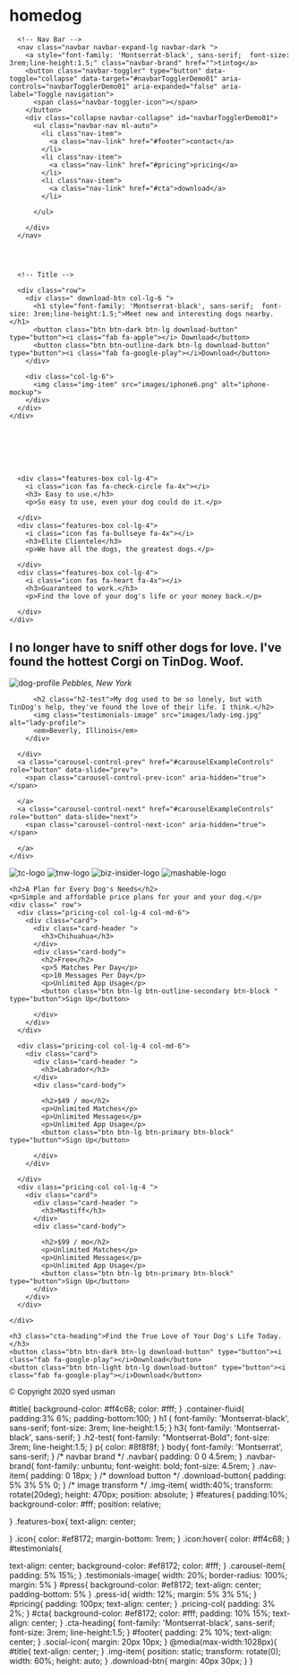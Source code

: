 # homedog
<!DOCTYPE html>
<html>

<head>
  <meta charset="utf-8">
  <!-- controls -->
  <title>TinDog</title>
  <script src="https://kit.fontawesome.com/c4471abc45.js" crossorigin="anonymous"></script>
  <link href="https://fonts.googleapis.com/css2?family=Alex+Brush&family=Allura&family=Faustina:wght@500&family=Meie+Script&family=Montserrat:ital,wght@1,600&family=Sacramento&family=Ubuntu:ital@1&display=swap" rel="stylesheet">
  <link rel="stylesheet" href="css/styles.css">
  <link rel="stylesheet" href="https://stackpath.bootstrapcdn.com/bootstrap/4.5.0/css/bootstrap.min.css" integrity="sha384-9aIt2nRpC12Uk9gS9baDl411NQApFmC26EwAOH8WgZl5MYYxFfc+NcPb1dKGj7Sk" crossorigin="anonymous">
  <script src="https://code.jquery.com/jquery-3.5.1.slim.min.js" integrity="sha384-DfXdz2htPH0lsSSs5nCTpuj/zy4C+OGpamoFVy38MVBnE+IbbVYUew+OrCXaRkfj" crossorigin="anonymous"></script>
  <script src="https://cdn.jsdelivr.net/npm/popper.js@1.16.0/dist/umd/popper.min.js" integrity="sha384-Q6E9RHvbIyZFJoft+2mJbHaEWldlvI9IOYy5n3zV9zzTtmI3UksdQRVvoxMfooAo" crossorigin="anonymous"></script>
  <script src="https://stackpath.bootstrapcdn.com/bootstrap/4.5.0/js/bootstrap.min.js" integrity="sha384-OgVRvuATP1z7JjHLkuOU7Xw704+h835Lr+6QL9UvYjZE3Ipu6Tp75j7Bh/kR0JKI" crossorigin="anonymous"></script>
</head>

<body>

  <section id="title">
    <div class="container-fluid" style="padding-bottom:14%" ;font-family:>


      <!-- Nav Bar -->
      <nav class="navbar navbar-expand-lg navbar-dark ">
        <a style="font-family: 'Montserrat-black', sans-serif;  font-size: 3rem;line-height:1.5;" class="navbar-brand" href="">tintog</a>
        <button class="navbar-toggler" type="button" data-toggle="collapse" data-target="#navbarTogglerDemo01" aria-controls="navbarTogglerDemo01" aria-expanded="false" aria-label="Toggle navigation">
          <span class="navbar-toggler-icon"></span>
        </button>
        <div class="collapse navbar-collapse" id="navbarTogglerDemo01">
          <ul class="navbar-nav ml-auto">
            <li class"nav-item">
              <a class="nav-link" href="#footer">contact</a>
            </li>
            <li class"nav-item">
              <a class="nav-link" href="#pricing">pricing</a>
            </li>
            <li class"nav-item">
              <a class="nav-link" href="#cta">download</a>
            </li>

          </ul>

        </div>
      </nav>




      <!-- Title -->

      <div class="row">
        <div class=" download-btn col-lg-6 ">
          <h1 style="font-family: 'Montserrat-black', sans-serif;  font-size: 3rem;line-height:1.5;">Meet new and interesting dogs nearby.</h1>
          <button class="btn btn-dark btn-lg download-button" type="button"><i class="fab fa-apple"></i> Download</button>
          <button class="btn btn-outline-dark btn-lg download-button" type="button"><i class="fab fa-google-play"></i>Download</button>
        </div>

        <div class="col-lg-6">
          <img class="img-item" src="images/iphone6.png" alt="iphone-mockup">
        </div>
      </div>
    </div>
  </section>


  <!-- Features -->

  <section id="features">
    <div class="row">


      <div class="features-box col-lg-4">
        <i class="icon fas fa-check-circle fa-4x"></i>
        <h3> Easy to use.</h3>
        <p>So easy to use, even your dog could do it.</p>

      </div>
      <div class="features-box col-lg-4">
        <i class="icon fas fa-bullseye fa-4x"></i>
        <h3>Elite Clientele</h3>
        <p>We have all the dogs, the greatest dogs.</p>

      </div>
      <div class="features-box col-lg-4">
        <i class="icon fas fa-heart fa-4x"></i>
        <h3>Guaranteed to work.</h3>
        <p>Find the love of your dog's life or your money back.</p>

      </div>
    </div>
  </section>


  <!-- Testimonials -->

  <section id="testimonials">
    <div id="carouselExampleControls" class="carousel slide" data-ride="carousel" data-interval="2000">
      <div class="carousel-inner">
        <div class="carousel-item active">
          <h2 class="h2-test">I no longer have to sniff other dogs for love. I've found the hottest Corgi on TinDog. Woof.</h2>
          <img class="testimonials-image" src="images/dog-img.jpg" alt="dog-profile">
          <em>Pebbles, New York</em>
        </div>
        <div class="carousel-item">

          <h2 class="h2-test">My dog used to be so lonely, but with TinDog's help, they've found the love of their life. I think.</h2>
          <img class="testimonials-image" src="images/lady-img.jpg" alt="lady-profile">
          <em>Beverly, Illinois</em>
        </div>

      </div>
      <a class="carousel-control-prev" href="#carouselExampleControls" role="button" data-slide="prev">
        <span class="carousel-control-prev-icon" aria-hidden="true"></span>

      </a>
      <a class="carousel-control-next" href="#carouselExampleControls" role="button" data-slide="next">
        <span class="carousel-control-next-icon" aria-hidden="true"></span>

      </a>
    </div>



  </section>


  <!-- Press -->

  <section id="press">
    <img class="press-id" src="images/techcrunch.png" alt="tc-logo">
    <img class="press-id" src="images/tnw.png" alt="tnw-logo">
    <img class="press-id" src="images/bizinsider.png" alt="biz-insider-logo">
    <img class="press-id" src="images/mashable.png" alt="mashable-logo">

  </section>


  <!-- Pricing -->

  <section id="pricing">



    <h2>A Plan for Every Dog's Needs</h2>
    <p>Simple and affordable price plans for your and your dog.</p>
    <div class=" row">
      <div class="pricing-col col-lg-4 col-md-6">
        <div class="card">
          <div class="card-header ">
            <h3>Chihuahua</h3>
          </div>
          <div class="card-body">
            <h2>Free</h2>
            <p>5 Matches Per Day</p>
            <p>10 Messages Per Day</p>
            <p>Unlimited App Usage</p>
            <button class="btn btn-lg btn-outline-secondary btn-block " type="button">Sign Up</button>

          </div>
        </div>
      </div>

      <div class="pricing-col col-lg-4 col-md-6">
        <div class="card">
          <div class="card-header ">
            <h3>Labrador</h3>
          </div>
          <div class="card-body">

            <h2>$49 / mo</h2>
            <p>Unlimited Matches</p>
            <p>Unlimited Messages</p>
            <p>Unlimited App Usage</p>
            <button class="btn btn-lg btn-primary btn-block" type="button">Sign Up</button>

          </div>
        </div>

      </div>
      <div class="pricing-col col-lg-4 ">
        <div class="card">
          <div class="card-header ">
            <h3>Mastiff</h3>
          </div>
          <div class="card-body">

            <h2>$99 / mo</h2>
            <p>Unlimited Matches</p>
            <p>Unlimited Messages</p>
            <p>Unlimited App Usage</p>
            <button class="btn btn-lg btn-primary btn-block" type="button">Sign Up</button>
          </div>
        </div>
      </div>

    </div>
  </section>


  <!-- Call to Action -->

  <section id="cta">

    <h3 class="cta-heading">Find the True Love of Your Dog's Life Today.</h3>
    <button class="btn btn-dark btn-lg download-button" type="button"><i class="fab fa-google-play"></i>Download</button>
    <button class="btn btn-light btn-lg download-button" type="button"><i class="fab fa-google-play"></i>Download</button>


  </section>


  <!-- Footer -->

  <footer id="footer">
    <i class="social-icon fab fa-instagram"></i>
    <i class="social-icon fab fa-twitter"></i>
    <i class="social-icon far fa-envelope"></i>
    <i class="social-icon fab fa-whatsapp"></i>
    <p style="  font-family: 'Montserrat-black', sans-serif;">© Copyright 2020 syed usman</p>

  </footer>


</body>

</html>
#title{
  background-color: #ff4c68;
  color: #fff;
}
.container-fluid{
  padding:3% 6%;
  padding-bottom:100;
}
h1 {
font-family: 'Montserrat-black', sans-serif;
  font-size: 3rem;
  line-height:1.5;
}
h3{
  font-family: 'Montserrat-black', sans-serif;
}
.h2-test{
  font-family: "Montserrat-Bold";
    font-size: 3rem;
    line-height:1.5;
}
p{
  color: #8f8f8f;
}
body{
  font-family: 'Montserrat', sans-serif;
}
/* navbar brand */
.navbar{
  padding: 0 0 4.5rem;
}
.navbar-brand{
  font-family: unbuntu;
  font-weight: bold;
  font-size: 4.5rem;
}
.nav-item{
  padding: 0 18px;
}
/* download button */
.download-button{
  padding: 5% 3% 5% 0;
}
/* image transform */
.img-item{
  width:40%;
  transform: rotate(20deg);
height: 470px;
position: absolute;
}
#features{
  padding:10%;
  background-color: #fff;
  position: relative;


}
.features-box{
  text-align: center;

}
.icon{
  color: #ef8172;
  margin-bottom: 1rem;
}
.icon:hover{
  color: #ff4c68;
}
#testimonials{

text-align: center;
background-color: #ef8172;
color: #fff;
}
.carousel-item{
  padding: 5% 15%;
}
.testimonials-image{
  width: 20%;
  border-radius: 100%;
  margin: 5%
}
#press{
  background-color: #ef8172;
  text-align: center;
  padding-bottom: 5%
}
.press-id{
  width: 12%;
margin: 5% 3% 5%;
}
#pricing{
  padding: 100px;
  text-align: center;
}
.pricing-col{
  padding: 3% 2%;
}
#cta{
 background-color: #ef8172;
 color: #fff;
 padding: 10% 15%;
 text-align: center;
}
.cta-heading{
  font-family: 'Montserrat-black', sans-serif;
    font-size: 3rem;
    line-height:1.5;
}
#footer{
  padding: 2% 10%;
  text-align: center;
}
.social-icon{
  margin: 20px 10px;
}
@media(max-width:1028px){
  #title{
    text-align: center;
  }
.img-item{
  position: static;
  transform: rotate(0);
  width: 60%;
  height: auto;
}
.download-btn{
  margin: 40px 30px;
}
}
